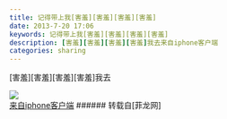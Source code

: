 ```yaml
---
title: 记得带上我[害羞][害羞][害羞][害羞]
date: 2013-7-20 17:06
keywords: 记得带上我[害羞][害羞][害羞][害羞]
description: [害羞][害羞][害羞][害羞]我去来自iphone客户端
categories: sharing
---
```

<td class="t_f" id="postmessage_24706">

[害羞][害羞][害羞][害羞]我去

<img aid="8483" data-cf-modified-816f9a5d6987f520378510e5-="" file="data/attachment/forum/201307/20/20130720170615_35443.jpg" id="aimg_8483" inpost="1" onclick="" onmouseover="" src="http://www.flw.ph/data/attachment/forum/201307/20/20130720170615_35443.jpg" thumbimg="1" zoomfile="data/attachment/forum/201307/20/20130720170615_35443.jpg"/>


<br/>
<a href="http://www.flw.ph//mobcent/download/down.php" target="_blank">来自iphone客户端</a></td>
###### 转载自[菲龙网]